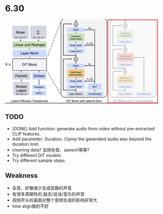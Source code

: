 # 6.30
![alt text](DiT.png)
## TODO
- [DONE] Add function: generate audio from video without pre-extracted CLIP features.
- Add parameter: Duration. Clamp the generated audio wav beyond the duration limit.
- cleaning data? 去除杂音、speech等等?
- Try different DiT models.
- Try different sample steps.

## Weakness
- 杂音，好像很少生成安静的声音
- 有很多周期性的 敲击/说话/音乐的声音
- 视频开头的画面对整个音频生成的影响非常大
- time align做的不好